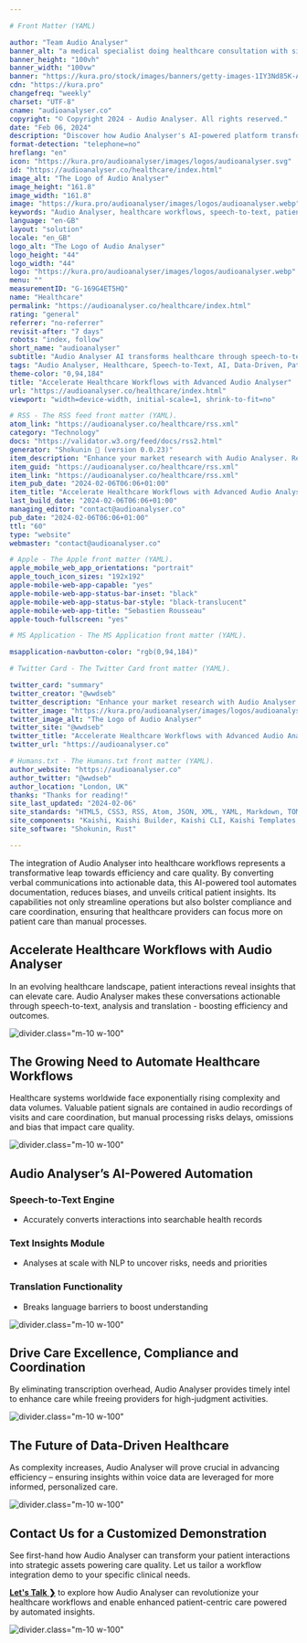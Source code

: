 ```yaml
---

# Front Matter (YAML)

author: "Team Audio Analyser"
banner_alt: "a medical specialist doing healthcare consultation with sick patient in doctors office."
banner_height: "100vh"
banner_width: "100vw"
banner: "https://kura.pro/stock/images/banners/getty-images-1IY3Nd85K-A.webp"
cdn: "https://kura.pro"
changefreq: "weekly"
charset: "UTF-8"
cname: "audioanalyser.co"
copyright: "© Copyright 2024 - Audio Analyser. All rights reserved."
date: "Feb 06, 2024"
description: "Discover how Audio Analyser's AI-powered platform transforms healthcare workflows by converting conversations into actionable insights."
format-detection: "telephone=no"
hreflang: "en"
icon: "https://kura.pro/audioanalyser/images/logos/audioanalyser.svg"
id: "https://audioanalyser.co/healthcare/index.html"
image_alt: "The Logo of Audio Analyser"
image_height: "161.8"
image_width: "161.8"
image: "https://kura.pro/audioanalyser/images/logos/audioanalyser.webp"
keywords: "Audio Analyser, healthcare workflows, speech-to-text, patient insights, AI healthcare, automated documentation, data-driven healthcare, patient care"
language: "en-GB"
layout: "solution"
locale: "en_GB"
logo_alt: "The Logo of Audio Analyser"
logo_height: "44"
logo_width: "44"
logo: "https://kura.pro/audioanalyser/images/logos/audioanalyser.webp"
menu: ""
measurementID: "G-169G4ET5HQ"
name: "Healthcare"
permalink: "https://audioanalyser.co/healthcare/index.html"
rating: "general"
referrer: "no-referrer"
revisit-after: "7 days"
robots: "index, follow"
short_name: "audioanalyser"
subtitle: "Audio Analyser AI transforms healthcare through speech-to-text and analysis automation to boost workflows and care"
tags: "Audio Analyser, Healthcare, Speech-to-Text, AI, Data-Driven, Patient Care, Automation, Compliance, Clinical Workflows, Technology"
theme-color: "0,94,184"
title: "Accelerate Healthcare Workflows with Advanced Audio Analyser"
url: "https://audioanalyser.co/healthcare/index.html"
viewport: "width=device-width, initial-scale=1, shrink-to-fit=no"

# RSS - The RSS feed front matter (YAML).
atom_link: "https://audioanalyser.co/healthcare/rss.xml"
category: "Technology"
docs: "https://validator.w3.org/feed/docs/rss2.html"
generator: "Shokunin 🦀 (version 0.0.23)"
item_description: "Enhance your market research with Audio Analyser. Record, transcribe, and analyze interviews and surveys to make informed product and marketing decisions."
item_guid: "https://audioanalyser.co/healthcare/rss.xml"
item_link: "https://audioanalyser.co/healthcare/rss.xml"
item_pub_date: "2024-02-06T06:06+01:00"
item_title: "Accelerate Healthcare Workflows with Advanced Audio Analyser"
last_build_date: "2024-02-06T06:06+01:00"
managing_editor: "contact@audioanalyser.co"
pub_date: "2024-02-06T06:06+01:00"
ttl: "60"
type: "website"
webmaster: "contact@audioanalyser.co"

# Apple - The Apple front matter (YAML).
apple_mobile_web_app_orientations: "portrait"
apple_touch_icon_sizes: "192x192"
apple-mobile-web-app-capable: "yes"
apple-mobile-web-app-status-bar-inset: "black"
apple-mobile-web-app-status-bar-style: "black-translucent"
apple-mobile-web-app-title: "Sebastien Rousseau"
apple-touch-fullscreen: "yes"

# MS Application - The MS Application front matter (YAML).

msapplication-navbutton-color: "rgb(0,94,184)"

# Twitter Card - The Twitter Card front matter (YAML).

twitter_card: "summary"
twitter_creator: "@wwdseb"
twitter_description: "Enhance your market research with Audio Analyser. Record, transcribe, and analyze interviews and surveys to make informed product and marketing decisions."
twitter_image: "https://kura.pro/audioanalyser/images/logos/audioanalyser.webp"
twitter_image_alt: "The Logo of Audio Analyser"
twitter_site: "@wwdseb"
twitter_title: "Accelerate Healthcare Workflows with Advanced Audio Analyser"
twitter_url: "https://audioanalyser.co"

# Humans.txt - The Humans.txt front matter (YAML).
author_website: "https://audioanalyser.co"
author_twitter: "@wwdseb"
author_location: "London, UK"
thanks: "Thanks for reading!"
site_last_updated: "2024-02-06"
site_standards: "HTML5, CSS3, RSS, Atom, JSON, XML, YAML, Markdown, TOML"
site_components: "Kaishi, Kaishi Builder, Kaishi CLI, Kaishi Templates, Kaishi Themes"
site_software: "Shokunin, Rust"

---
```


The integration of Audio Analyser into healthcare workflows represents a transformative leap towards efficiency and care quality. By converting verbal communications into actionable data, this AI-powered tool automates documentation, reduces biases, and unveils critical patient insights. Its capabilities not only streamline operations but also bolster compliance and care coordination, ensuring that healthcare providers can focus more on patient care than manual processes.

## Accelerate Healthcare Workflows with Audio Analyser

In an evolving healthcare landscape, patient interactions reveal insights that can elevate care. Audio Analyser makes these conversations actionable through speech-to-text, analysis and translation - boosting efficiency and outcomes.

![divider][divider].class=\"m-10 w-100\"

## The Growing Need to Automate Healthcare Workflows

Healthcare systems worldwide face exponentially rising complexity and data volumes. Valuable patient signals are contained in audio recordings of visits and care coordination, but manual processing risks delays, omissions and bias that impact care quality.

![divider][divider].class=\"m-10 w-100\"

## Audio Analyser’s AI-Powered Automation

### Speech-to-Text Engine

- Accurately converts interactions into searchable health records

### Text Insights Module

- Analyses at scale with NLP to uncover risks, needs and priorities

### Translation Functionality

- Breaks language barriers to boost understanding

![divider][divider].class=\"m-10 w-100\"

## Drive Care Excellence, Compliance and Coordination

By eliminating transcription overhead, Audio Analyser provides timely intel to enhance care while freeing providers for high-judgment activities.

![divider][divider].class=\"m-10 w-100\"

## The Future of Data-Driven Healthcare

As complexity increases, Audio Analyser will prove crucial in advancing efficiency – ensuring insights within voice data are leveraged for more informed, personalized care.

![divider][divider].class=\"m-10 w-100\"

## Contact Us for a Customized Demonstration

See first-hand how Audio Analyser can transform your patient interactions into strategic assets powering care quality. Let us tailor a workflow integration demo to your specific clinical needs.

[**Let's Talk ❯**](/contact/index.html) to explore how Audio Analyser can revolutionize your healthcare workflows and enable enhanced patient-centric care powered by automated insights.

![divider][divider].class=\"m-10 w-100\"

[divider]: https://kura.pro/common/images/elements/divider.svg "Divider"
